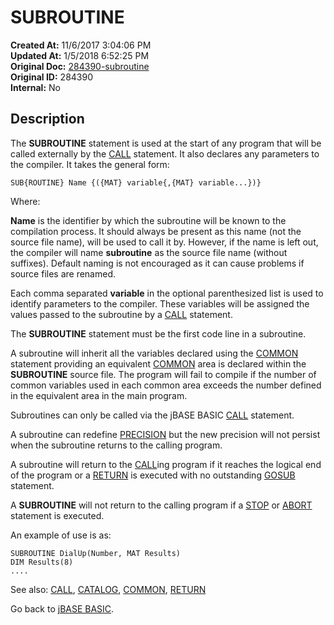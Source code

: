 # SUBROUTINE

**Created At:** 11/6/2017 3:04:06 PM  
**Updated At:** 1/5/2018 6:52:25 PM  
**Original Doc:** [284390-subroutine](https://docs.jbase.com/36868-jbase-basic/284390-subroutine)  
**Original ID:** 284390  
**Internal:** No  

## Description

The **SUBROUTINE** statement is used at the start of any program that will be called externally by the [CALL](./../call) statement. It also declares any parameters to the compiler. It takes the general form:

```
SUB{ROUTINE} Name {({MAT} variable{,{MAT} variable...})}
```

Where:

**Name** is the identifier by which the subroutine will be known to the compilation process. It should always be present as this name (not the source file name), will be used to call it by. However, if the name is left out, the compiler will name **subroutine** as the source file name (without suffixes). Default naming is not encouraged as it can cause problems if source files are renamed.

Each comma separated **variable** in the optional parenthesized list is used to identify parameters to the compiler. These variables will be assigned the values passed to the subroutine by a [CALL](./../call) statement.

The **SUBROUTINE** statement must be the first code line in a subroutine.

A subroutine will inherit all the variables declared using the [COMMON](./../common) statement providing an equivalent [COMMON](./../common) area is declared within the **SUBROUTINE** source file. The program will fail to compile if the number of common variables used in each common area exceeds the number defined in the equivalent area in the main program.

Subroutines can only be called via the jBASE BASIC [CALL](./../call) statement.

A subroutine can redefine [PRECISION](./../precision) but the new precision will not persist when the subroutine returns to the calling program.

A subroutine will return to the [CALL](./../call)ing program if it reaches the logical end of the program or a [RETURN](./../return) is executed with no outstanding [GOSUB](./../gosub) statement.

A **SUBROUTINE** will not return to the calling program if a [STOP](./../stop) or [ABORT](./../abort) statement is executed.

An example of use is as:

```
SUBROUTINE DialUp(Number, MAT Results)
DIM Results(8)
....
```

See also: [CALL](./../call), [CATALOG](./../catalog), [COMMON](./../common), [RETURN](./../return)

Go back to [jBASE BASIC](./../jbase-basic-programmers-reference-guide).
